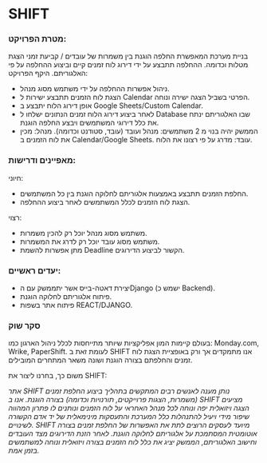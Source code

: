 # SHIFT

### מטרת הפרויקט:
בניית מערכת המאפשרת החלפה הוגנת בין משמרות של עובדים / קביעת זמני הצגת מטלות וכדומה. ההחלפה תתבצע על ידי דירוג לוח זמנים קיים וביצוע ההחלפה על פי האלגוריתם.
היקף הפרויקט:
-	ניהול אפשרות ההחלפה על ידי משתמש מסוג מנהל.
-	הצגת לוח הזמנים תתבצע ישירות ל Calendar הפרטי בשביל הצגה ישירה ונוחה.
-	אופן דירוג הלוח יתבצע ב Google Sheets/Custom Calendar.
-	לאחר ביצוע דירוג הלוח זמנים הנתונים ישלחו ל Database שבו האלגוריתם ינתח את כלל דירוגי המשתמשים ויבצע החלפה הוגנת.
-	הממשק יהיה בנוי מ 2 משתמשים: מנהל ועובד (עובד, סטודנט וכדומה).
מנהל: מכין את לוח הזמנים ב Calendar/Google Sheets.
עובד: מדרג על פי רצונו את הלוח.
### מאפיינים ודרישות:
חיוני:
-	החלפת הזמנים תתבצע באמצעות אלגוריתם לחלוקה הוגנת בין כל המשתמשים.
-	הצגת לוח הזמנים לכלל המשתמשים לאחר ביצוע ההחלפה.

רצוי:
-	משתמש מסוג מנהל יוכל רק להכין משמרות.
-	משתמש מסוג עובד יוכל רק לדרג את המשמרות.
-	מתן אפשרות להשמת Deadline הקשור לביצוע הדירוגים.
### יעדים ראשיים:
-	יצירת דאטה-בייס אשר יתממשק עם הDjango  (ישמש כ Backend).
-	פיתוח אלגוריתם לחלוקה הוגנת.
-	פיתוח אתר בשפות REACT/DJANGO.

### סקר שוק
בעולם קיימות המון אפליקציות שיותר מתייחסות לכלל ניהול הארגון כמו: Monday.com, Wrike, PaperShift. לעומת זאת ב SHIFT אנו מתמקדים אך ורק באופציית הצגת לוח זמנים והחלפתם בצורה הוגנת ושונה משאר המתחרים המובילים. 

משום כך, בחרנו ליצור את SHIFT:

*אתר SHIFT נותן מענה לאנשים רבים המתקשים בתהליך ביצוע החלפת זמנים (משמרות, הצגות פרוייקטים, תורנויות וכדומה) בצורה הוגנת. אנו ב SHIFT מציעים הצגה ויזואלית יפה ונוחה לכל מנהל האחראי על לוח הזמנים ונותנים לו פתרון המהווה שיפור מידי ויעיל להתנהלות כלל המערכת והתעסקות מינימאלית של יד אדם הקשורה לשינויים.
SHIFT מיועד לעסקים הרוצים לתת את האפשרות של החלפת זמנים בצורה אוטומטית המסתמכת על אלגוריתם לחלוקה הוגנת. לאחר הזנת הדירוגים מצד העובדים וחישוב האלגוריתם, הממשק יציג את כלל לוח הזמנים בצורה ויזואלית ונוחה למשתמשים בזמן אמת.*
